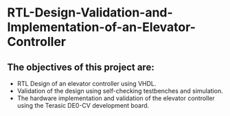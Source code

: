 # RTL-Design-Validation-and-Implementation-of-an-Elevator-Controller

## The objectives of this project are:
- RTL Design of an elevator controller using VHDL.
- Validation of the design using self-checking testbenches and simulation.
- The hardware implementation and validation of the elevator controller using the Terasic DE0-CV development board.

